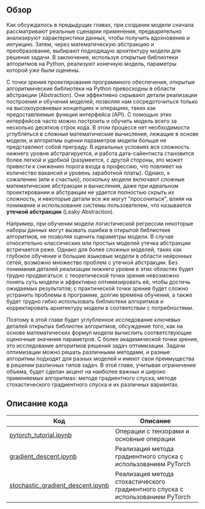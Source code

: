 ## Обзор

Как обсуждалось в предыдущих главах, при создании модели сначала рассматривают реальные сценарии применения, предварительно анализируют характеристики данных, чтобы получить вдохновение и интуицию. Затем, через математическую абстракцию и преобразование, выбирают подходящую архитектуру модели для решения задачи. В заключение, используя открытые библиотеки алгоритмов на Python, реализуют конечную модель, параметры которой уже были оценены.

С точки зрения проектирования программного обеспечения, открытые алгоритмические библиотеки на Python превосходны в области абстракции (Abstraction). Они эффективно скрывают детали реализации построения и обучения моделей, позволяя нам сосредоточиться только на высокоуровневых концепциях и операциях, таких как предоставляемые функции интерфейса (API). С помощью этих интерфейсов часто можно построить и обучить модель всего за несколько десятков строк кода. В этом процессе нет необходимости углубляться в сложные математические вычисления, лежащие в основе модели, и алгоритмы оценки параметров модели больше не представляют собой преграду. В идеальных условиях вся сложность нижнего уровня абстрагируется, и работа дата-сайентиста становится более легкой и удобной (разумеется, с другой стороны, это может привести к снижению порога входа в профессию, что повлияет на количество вакансий и уровень заработной платы). Однако, к сожалению (или к счастью), поскольку модели включают сложные математические абстракции и вычисления, даже при идеальном проектировании и абстракции не удается полностью скрыть их сложность, и некоторые детали все же могут "просочиться", влияя на понимание и использование системы пользователем, что называется **утечкой абстракции** (Leaky Abstraction).

Например, при обучении модели логистической регрессии некоторые наборы данных могут вызвать ошибки в открытой библиотеке алгоритмов, не позволяя оценить параметры модели. В случае относительно классических или простых моделей утечка абстракции встречается реже. Однако для более сложных моделей, таких как глубокое обучение и большие языковые модели в области нейронных сетей, возможно множество проблем с утечкой абстракции. Без понимания деталей реализации нижнего уровня в этих областях будет трудно продвигаться: с теоретической точки зрения невозможно понять суть модели и эффективно оптимизировать её, чтобы достичь ожидаемых результатов; с практической точки зрения будет сложно устранить проблемы в программе, долгие времена обучения, а также будет трудно гибко использовать библиотеки алгоритмов и корректировать архитектуру модели в соответствии с потребностями.

Поэтому в этой главе будет углубленное исследование ключевых деталей открытых библиотек алгоритмов, обсуждение того, как на основе математических формул модели вычислить соответствующие оценочные значения параметров. С более академической точки зрения, это исследование алгоритмов решения задач оптимизации. Задачи оптимизации можно решать различными методами, и разные алгоритмы подходят для разных моделей и имеют свои преимущества в решении различных типов задач. В этой главе, учитывая ограничение объема, будет сделан акцент на наиболее важных и широко применяемых алгоритмах: методе градиентного спуска, методе стохастического градиентного спуска и их различных вариантах.

## Описание кода

| Код | Описание |
| --- | --- |
| [pytorch_tutorial.ipynb](pytorch_tutorial.ipynb) | Операции с тензорами и основные операции |
| [gradient_descent.ipynb](gradient_descent.ipynb) | Реализация метода градиентного спуска с использованием PyTorch |
| [stochastic_gradient_descent.ipynb](stochastic_gradient_descent.ipynb) | Реализация метода стохастического градиентного спуска с использованием PyTorch |
